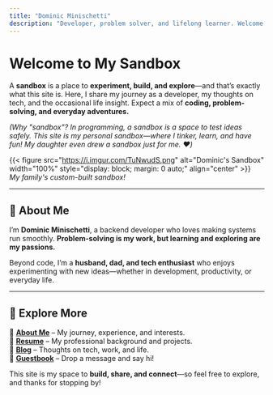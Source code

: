 ```yaml
---
title: "Dominic Minischetti"
description: "Developer, problem solver, and lifelong learner. Welcome to my sandbox."
---
```


# **Welcome to My Sandbox**  

A **sandbox** is a place to **experiment, build, and explore**—and that’s exactly what this site is. Here, I share my journey as a developer, my thoughts on tech, and the occasional life insight. Expect a mix of **coding, problem-solving, and everyday adventures.**  

*(Why "sandbox"? In programming, a sandbox is a space to test ideas safely. This site is my personal sandbox—where I tinker, learn, and have fun! My daughter even drew a sandbox just for me. ❤️)*  

{{< figure src="https://i.imgur.com/TuNwudS.png" alt="Dominic's Sandbox" width="100%" style="display: block; margin: 0 auto;" align="center" >}}  
*My family's custom-built sandbox!*

---

## **👋 About Me**  
I’m **Dominic Minischetti**, a backend developer who loves making systems run smoothly. **Problem-solving is my work, but learning and exploring are my passions.**  

Beyond code, I’m a **husband, dad, and tech enthusiast** who enjoys experimenting with new ideas—whether in development, productivity, or everyday life.  

---

## **🚀 Explore More**  
📌 **[About Me](/about/)** – My journey, experience, and interests.  
💼 **[Resume](/resume/)** – My professional background and projects.  
📝 **[Blog](/posts/)** – Thoughts on tech, work, and life.  
💬 **[Guestbook](/guestbook/)** – Drop a message and say hi!  

This site is my space to **build, share, and connect**—so feel free to explore, and thanks for stopping by!  